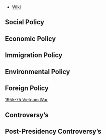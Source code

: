 - [Wiki](https://en.wikipedia.org/wiki/Dwight_D._Eisenhower)
## Social Policy

## Economic Policy

## Immigration Policy

## Environmental Policy

## Foreign Policy
[1955-75 Vietnam War](../../Vietnam/1955-75%20Vietnam%20War)  
## Controversy’s

## Post-Presidency Controversy’s
